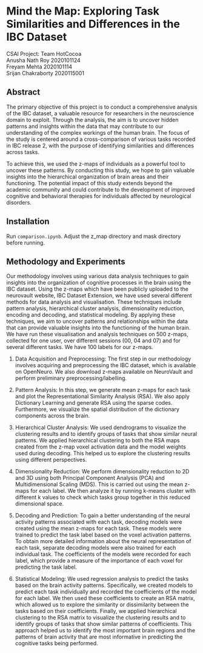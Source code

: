 # Mind the Map: Exploring Task Similarities and Differences in the IBC Dataset

CSAI Project: Team HotCocoa
<br>
Anusha Nath Roy 2020101124
<br>
Freyam Mehta 2020101114
<br>
Srijan Chakraborty 2020115001

## Abstract

The primary objective of this project is to conduct a comprehensive analysis of the IBC dataset, a valuable resource for researchers in the neuroscience domain to exploit. Through the analysis, the aim is to uncover hidden patterns and insights within the data that may contribute to our understanding of the complex workings of the human brain. The focus of the study is centered around a cross-comparison of various tasks recorded in IBC release 2, with the purpose of identifying similarities and differences across tasks.

To achieve this, we used the z-maps of individuals as a powerful tool to uncover these patterns. By conducting this study, we hope to gain valuable insights into the hierarchical organization of brain areas and their functioning. The potential impact of this study extends beyond the academic community and could contribute to the development of improved cognitive and behavioral therapies for individuals affected by neurological disorders.

## Installation

Run `comparison.ipynb`. Adjust the z_map directory and mask directory before running.

## Methodology and Experiments

Our methodology involves using various data analysis techniques to gain insights into the organization of cognitive processes in the brain using the IBC dataset. Using the z-maps which have been publicly uploaded to the neurovault website, IBC Dataset Extension, we have used several different methods for data analysis and visualisation. These techniques include pattern analysis, hierarchical cluster analysis, dimensionality reduction, encoding and decoding, and statistical modeling. By applying these techniques, we aim to uncover patterns and relationships within the data that can provide valuable insights into the functioning of the human brain. We have run these visualisation and analysis techniques on 500 z-maps, collected for one user, over different sessions (00, 04 and 07) and for several different tasks. We have 100 labels for our z-maps.

1. Data Acquisition and Preprocessing: The first step in our methodology involves acquiring and preprocessing the IBC dataset, which is available on OpenNeuro. We also download z-maps available on NeuroVault and perform preliminary preprocessing/labelling.

2. Pattern Analysis: In this step, we generate mean z-maps for each task and plot the Representational Similarity Analysis (RSA). We also apply Dictionary Learning and generate RSA using the sparse codes. Furthermore, we visualize the spatial distribution of the dictionary components across the brain.

3. Hierarchical Cluster Analysis: We used dendrograms to visualize the clustering results and to identify groups of tasks that show similar neural patterns. We applied hierarchical clustering to both the RSA maps created from the z-map voxel activation data and the model weights used during decoding. This helped us to explore the clustering results using different perspectives.

4. Dimensionality Reduction: We perform dimensionality reduction to 2D and 3D using both Principal Component Analysis (PCA) and Multidimensional Scaling (MDS). This is carried out using the mean z-maps for each label. We then analyze it by running k-means cluster with different k values to check which tasks group together in this reduced dimensional space.

5. Decoding and Prediction: To gain a better understanding of the neural activity patterns associated with each task, decoding models were created using the mean z-maps for each task. These models were trained to predict the task label based on the voxel activation patterns. To obtain more detailed information about the neural representation of each task, separate decoding models were also trained for each individual task. The coefficients of the models were recorded for each label, which provide a measure of the importance of each voxel for predicting the task label.

6. Statistical Modeling: We used regression analysis to predict the tasks based on the brain activity patterns. Specifically, we created models to predict each task individually and recorded the coefficients of the model for each label. We then used these coefficients to create an RSA matrix, which allowed us to explore the similarity or dissimilarity between the tasks based on their coefficients. Finally, we applied hierarchical clustering to the RSA matrix to visualize the clustering results and to identify groups of tasks that show similar patterns of coefficients. This approach helped us to identify the most important brain regions and the patterns of brain activity that are most informative in predicting the cognitive tasks being performed.

